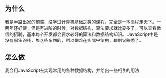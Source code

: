 ## 为什么
我是半路出家的前端，没学过计算机基础之类的课程，完全是一本高程走天下。一两年还好使，但是再进阶的时候，对数据结构，算法要求就比较多了。可以查看微信的招聘，基本每个开发都会要求较好的算法和数据结构知识。
JavaScript中是没有原生的栈，堆这些东西的，所以很难在实际中使用，跟别说熟悉了。

## 怎么做
我会用JavaScript去实现常用的各种数据结构，并给出一些相关的用法